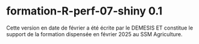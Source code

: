 # formation-R-perf-07-shiny 0.1

Cette version en date de février a été écrite par le DEMESIS ET constitue le support de la formation dispensée en février 2025 au SSM Agriculture.  